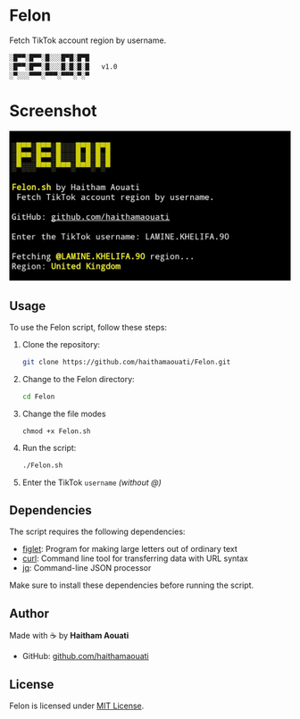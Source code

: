 # Felon
Fetch TikTok account region by username.

```
░█▀▀░█▀▀░█░░░█▀█░█▀█
░█▀▀░█▀▀░█░░░█░█░█░█   v1.0
░▀░░░▀▀▀░▀▀▀░▀▀▀░▀░▀
```

# Screenshot

![screenshot](https://raw.githubusercontent.com/haithamaouati/Felon/refs/heads/main/screenshot.jpg)

## Usage

To use the Felon script, follow these steps:

1. Clone the repository:

    ```bash
    git clone https://github.com/haithamaouati/Felon.git
    ```

2. Change to the Felon directory:

    ```bash
    cd Felon
    ```
    
3. Change the file modes
    ```
    chmod +x Felon.sh
    ```
    
5. Run the script:

    ```bash
    ./Felon.sh
    ```

6. Enter the TikTok `username` _(without @)_

## Dependencies

The script requires the following dependencies:

- [figlet](http://www.figlet.org/): Program for making large letters out of ordinary text
- [curl](https://curl.se/): Command line tool for transferring data with URL syntax
- [jq](https://stedolan.github.io/jq/): Command-line JSON processor

Make sure to install these dependencies before running the script.

## Author

Made with :coffee: by **Haitham Aouati**
  - GitHub: [github.com/haithamaouati](https://github.com/haithamaouati)

## License

Felon is licensed under [MIT License](LICENSE).
